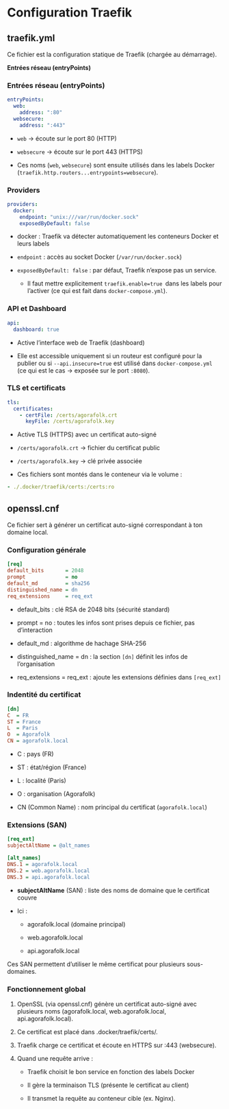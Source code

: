 # Configuration Traefik

## traefik.yml

Ce fichier est la configuration statique de Traefik (chargée au démarrage).

**Entrées réseau (entryPoints)**

### Entrées réseau (entryPoints)

```yaml
entryPoints:
  web:
    address: ":80"
  websecure:
    address: ":443"
```

- `web` → écoute sur le port 80 (HTTP)

- `websecure` → écoute sur le port 443 (HTTPS)

- Ces noms (`web`, `websecure`) sont ensuite utilisés dans les labels Docker (`traefik.http.routers...entrypoints=websecure`).

### Providers

```yaml
providers:
  docker:
    endpoint: "unix:///var/run/docker.sock"
    exposedByDefault: false
```

- docker : Traefik va détecter automatiquement les conteneurs Docker et leurs labels

- `endpoint` : accès au socket Docker (`/var/run/docker.sock`)

- `exposedByDefault: false` : par défaut, Traefik n’expose pas un service.

  - Il faut mettre explicitement `traefik.enable=true `dans les labels pour l’activer (ce qui est fait dans `docker-compose.yml`).

### API et Dashboard

```yaml
api:
  dashboard: true
```

- Active l’interface web de Traefik (dashboard)

- Elle est accessible uniquement si un routeur est configuré pour la publier ou si `--api.insecure=true` est utilisé dans `docker-compose.yml` (ce qui est le cas → exposée sur le port `:8080`).

### TLS et certificats

```yaml
tls:
  certificates:
    - certFile: /certs/agorafolk.crt
      keyFile: /certs/agorafolk.key
```

- Active TLS (HTTPS) avec un certificat auto-signé

- `/certs/agorafolk.crt` → fichier du certificat public

- `/certs/agorafolk.key` → clé privée associée

- Ces fichiers sont montés dans le conteneur via le volume :

```yaml
- ./.docker/traefik/certs:/certs:ro
```

## openssl.cnf

Ce fichier sert à générer un certificat auto-signé correspondant à ton domaine local.

### Configuration générale

```ini
[req]
default_bits       = 2048
prompt             = no
default_md         = sha256
distinguished_name = dn
req_extensions     = req_ext
```

- default_bits : clé RSA de 2048 bits (sécurité standard)

- prompt = no : toutes les infos sont prises depuis ce fichier, pas d’interaction

- default_md : algorithme de hachage SHA-256

- distinguished_name = dn : la section `[dn]` définit les infos de l’organisation

- req_extensions = req_ext : ajoute les extensions définies dans `[req_ext]`

### Indentité du certificat

```ini
[dn]
C  = FR
ST = France
L  = Paris
O  = Agorafolk
CN = agorafolk.local
```

- C : pays (FR)

- ST : état/région (France)

- L : localité (Paris)

- O : organisation (Agorafolk)

- CN (Common Name) : nom principal du certificat (`agorafolk.local`)

### Extensions (SAN)

```ini
[req_ext]
subjectAltName = @alt_names

[alt_names]
DNS.1 = agorafolk.local
DNS.2 = web.agorafolk.local
DNS.3 = api.agorafolk.local
```

- **subjectAltName** (SAN) : liste des noms de domaine que le certificat couvre

- Ici :

  - agorafolk.local (domaine principal)

  - web.agorafolk.local

  - api.agorafolk.local

Ces SAN permettent d’utiliser le même certificat pour plusieurs sous-domaines.

### Fonctionnement global

1. OpenSSL (via openssl.cnf) génère un certificat auto-signé avec plusieurs noms (agorafolk.local, web.agorafolk.local, api.agorafolk.local).

2. Ce certificat est placé dans .docker/traefik/certs/.

3. Traefik charge ce certificat et écoute en HTTPS sur :443 (websecure).

4. Quand une requête arrive :

   - Traefik choisit le bon service en fonction des labels Docker

   - Il gère la terminaison TLS (présente le certificat au client)

   - Il transmet la requête au conteneur cible (ex. Nginx).
